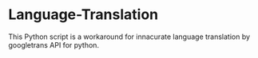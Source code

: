 # Language-Translation
 This Python script is a workaround for innacurate language translation by googletrans API for python.
